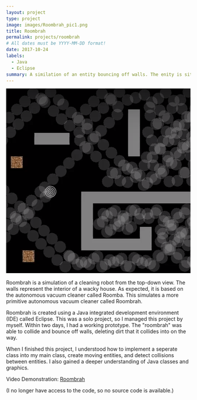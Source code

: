 ```yaml
---
layout: project
type: project
image: images/Roombrah_pic1.png
title: Roombrah
permalink: projects/roombrah
# All dates must be YYYY-MM-DD format!
date: 2017-10-24
labels:
  - Java
  - Eclipse
summary: A similation of an entity bouncing off walls. The enity is situated in a way where it will eventually "collect" all the dirt.
---
```


<img class="ui medium right floated rounded image" src="../images/Roombrah_pic2.png">

Roombrah is a simulation of a cleaning robot from the top-down view. The walls represent the interior of a wacky house. As expected, it is based on the autonomous vacuum cleaner called Roomba. This simulates a more primitive autonomous vacuum cleaner called Roombrah.

Roombrah is created using a Java integrated development environment (IDE) called Eclipse. This was a solo project, so I managed this project by myself. Within two days, I had a working prototype. The "roombrah" was able to collide and bounce off walls, deleting dirt that it collides into on the way. 

When I finished this project, I understood how to implement a seperate class into my main class, create moving entities, and detect collisions between entities. I also gained a deeper understanding of Java classes and graphics.

Video Demonstration: <a href="https://www.youtube.com/watch?v=t_EQsXMiV7o&t=26s">Roombrah</a>

(I no longer have access to the code, so no source code is available.)
